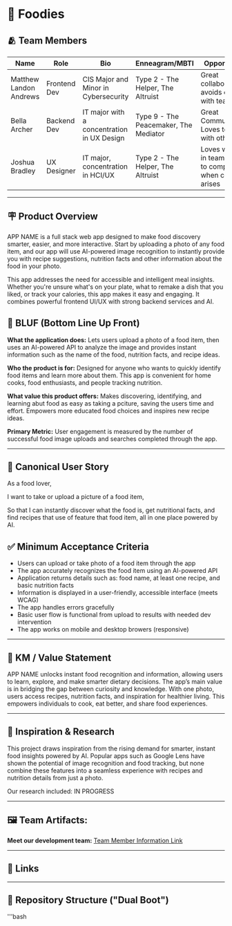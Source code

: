 # 🍔 Foodies 

## 🫂 Team Members
| Name | Role | Bio | Enneagram/MBTI | Opportunities | Career Path |
|------|------|-----|----------------|---------------|-------------|
| Matthew Landon Andrews | Frontend Dev | CIS Major and Minor in Cybersecurity | Type 2 - The Helper, The Altruist | Great collaborator, avoids conflict with teamates | Pentester |
| Bella Archer | Backend Dev | IT major with a concentration in UX Design | Type 9 - The Peacemaker, The Mediator | Great Communication, Loves to work with others | UX/UI Designer |
| Joshua Bradley | UX Designer | IT major, concentration in HCI/UX | Type 2 - The Helper, The Altruist | Loves working in teams, willing to compromise when conflict arises | UX/Interaction Designer |



---

## 🪧 Product Overview

APP NAME is a full stack web app designed to make food discovery smarter, easier, and more interactive. Start by uploading a photo of any food item, and our app will use AI-powered image recognition to instantly provide you with recipe suggestions, nutrition facts and other information about the food in your photo.

This app addresses the need for accessible and intelligent meal insights. Whether you're unsure what's on your plate, what to remake a dish that you liked, or track your calories, this app makes it easy and engaging. It combines powerful frontend UI/UX with strong backend services and AI.

## 🐢 BLUF (Bottom Line Up Front) 
**What the application does:** Lets users upload a photo of a food item, then uses an AI-powered API to analyze the image and provides instant information such as the name of the food, nutrition facts, and recipe ideas.


**Who the product is for:** Designed for anyone who wants to quickly identify food items and learn more about them. This app is convenient for home cooks, food enthusiasts, and people tracking nutrition.


**What value this product offers:** Makes discovering, identifying, and learning abut food as easy as taking a pciture, saving the users time and effort. Empowers more educated food choices and inspires new recipe ideas.


**Primary Metric:** User engagement is measured by the number of successful food image uploads and searches completed through the app.



---


## 📖 Canonical User Story

As a food lover,

I want to take or upload a picture of a food item,

So that I can instantly discover what the food is, get nutritional facts, and find recipes that use of feature that food item, all in one place powered by AI.

## ✅ Minimum Acceptance Criteria

- Users can upload or take photo of a food item through the app
- The app accurately recognizes the food item using an AI-powered API
- Application returns details such as: food name, at least one recipe, and basic nutrition facts
- Information is displayed in a user-friendly, accessible interface (meets WCAG)
- The app handles errors gracefully
- Basic user flow is functional from upload to results with needed dev intervention
- The app works on mobile and desktop browers (responsive)

---

## 👣 KM / Value Statement

APP NAME unlocks instant food recognition and information, allowing users to learn, explore, and make smarter dietary decisions. The app’s main value is in bridging the gap between curiosity and knowledge. With one photo, users access recipes, nutrition facts, and inspiration for healthier living. This empowers individuals to cook, eat better, and share food experiences.


---


## 🔬 Inspiration & Research

This project draws inspiration from the rising demand for smarter, instant food insights powered by AI. Popular apps such as Google Lens have shown the potential of image recognition and food tracking, but none combine these features into a seamless experience with recipes and nutrition details from just a photo.

Our research included: IN PROGRESS




---
## 🖼️ Team Artifacts:
**Meet our development team:**
[Team Member Information Link](https://github.com/mandrews3/Team-Project-2/wiki/Team-Members)






---

## 🔗 Links






---

## 🌲 Repository Structure ("Dual Boot")


'''bash







